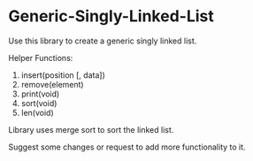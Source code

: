 # Generic-Singly-Linked-List
Use this library to create a generic singly linked list.

Helper Functions:
1. insert(position [, data])
2. remove(element)
3. print(void)
4. sort(void)
5. len(void)

Library uses merge sort to sort the linked list.

Suggest some changes or request to add more functionality to it.
